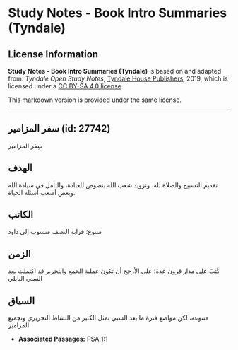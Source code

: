 # Study Notes - Book Intro Summaries (Tyndale)

## License Information

**Study Notes - Book Intro Summaries (Tyndale)** is based on and adapted from: _Tyndale Open Study Notes_, [Tyndale House Publishers](https://tyndaleopenresources.com/), 2019, which is licensed under a [CC BY-SA 4.0 license](https://creativecommons.org/licenses/by-sa/4.0/legalcode.en).

This markdown version is provided under the same license.



--------------------------------

## سفر المزامير (id: 27742)

سِفر المزامير

الهدف
-----

تقديم التسبيح والصلاة لله، وتزويد شعب الله بنصوص للعبادة، والتأمل في سيادة الله وبعض أصعب أسئلة الحياة.

الكاتب
------

متنوع؛ قرابة النصف منسوب إلى داود

الزمن
-----

كُتبَ على مدار قرون عدة؛ على الأرجح أن تكون عملية الجمع والتحرير قد اكتملت بعد السبي البابلي

السياق
------

متنوعة، لكن مواضع فترة ما بعد السبي تمثل الكثير من النشاط التحريري وتجميع المزامير

* **Associated Passages:** PSA 1:1

